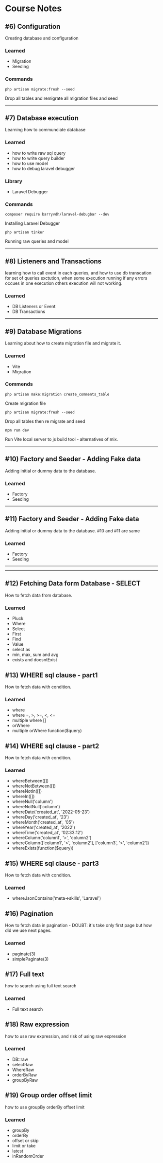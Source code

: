 # Course Notes
## #6) Configuration
Creating database and configuration
### Learned
* Migration
* Seeding
### Commands
```
php artisan migrate:fresh --seed
```
Drop all tables and remigrate all migration files and seed

<hr>

## #7) Database execution
Learning how to communciate database
### Learned
* how to write raw sql query
* how to write query builder
* how to use model
* how to debug laravel debugger
### Library
* Laravel Debugger
### Commands
```
composer require barryvdh/laravel-debugbar --dev
```
Installing Laravel Debugger
```
php artisan tinker
```
Running raw queries and model

<hr>

## #8) Listeners and Transactions
learning how to call event in each queries, and how to use db transcation for set of queries exctution, when some execution running if any errors occues in one execution others execution will not working.

### Learned
* DB Listeners or Event
* DB Transactions

<hr>

## #9) Database Migrations
Learning about how to create migration file and migrate it.

### Learned
* Vite
* Migration

### Commends
```
php artisan make:migration create_comments_table
```
Create migration file
```
php artisan migrate:fresh --seed
```
Drop all tables then re migrate and seed
```
npm run dev
```
Run Vite local server to js build tool - alternatives of mix.

<hr>

## #10) Factory and Seeder - Adding Fake data
Adding initial or dummy data to the database.

### Learned
* Factory
* Seeding

<hr>

## #11) Factory and Seeder - Adding Fake data
Adding initial or dummy data to the database. #10 and #11 are same

### Learned
* Factory
* Seeding


<hr><hr>

## #12) Fetching Data form Database - SELECT
How to fetch data from database.

### Learned
* Pluck
* Where
* Select
* First
* Find
* Value
* select as
* min, max, sum and avg
* exists and doesntExist

## #13) WHERE sql clause - part1
How to fetch data with condition.

### Learned
* where
* where =, >, >=, <, <=
* multiple where []
* orWhere
* multiple orWhere function($query)

## #14) WHERE sql clause - part2
How to fetch data with condition.

### Learned
* whereBetween([])
* whereNotBetween([])
* whereNotIn([])
* whereIn([])
* whereNull('column')
* whereNotNull('column')
* whereDate('created_at', '2022-05-23')
* whereDay('created_at', '23')
* whereMonth('created_at', '05')
* whereYear('created_at', '2022')
* whereTime('created_at', '02:33:12')
* whereColumn('column1', '>', 'column2')
* whereColumn(['column1', '>', 'column2'], ['column3', '>', 'column2'])
* whereExists(function($query))

## #15) WHERE sql clause - part3
How to fetch data with condition.

### Learned
* whereJsonContains('meta->skills', 'Laravel')

## #16) Pagination
How to fetch data in pagination - DOUBT: it's take only first page but how did we use next pages.

### Learned
* paginate(3)
* simplePaginate(3)

## #17) Full text
how to search using full text search

### Learned
* Full text search


## #18) Raw expression
how to use raw expression, and risk of using raw expression
### Learned
* DB::raw
* selectRaw
* WhereRaw
* orderByRaw
* groupByRaw


## #19) Group order offset limit
how to use groupBy orderBy offset limit
### Learned
* groupBy
* orderBy
* offset or skip
* limit or take
* latest
* inRandomOrder